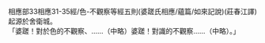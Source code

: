 相應部33相應31-35經/色-不觀察等經五則(婆蹉氏相應/蘊篇/如來記說)(莊春江譯)  
起源於舍衛城。  
「婆蹉！對於色的不觀察、……（中略）婆蹉！對識的不觀察……（中略）。」  
  
  
